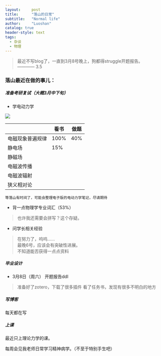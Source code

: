 ```yaml
---
layout:     post
title:      "落山的日常"
subtitle:   "Normal life"
author:     "Luoshan"
catalog: true
header-style: text
tags:
  - 杂谈
  - 物理
---
```


> 最近不写blog了，一直到3月8号晚上，狗都得struggle开题报告。  ———— 3.5

### 落山最近在做的事儿：


##### 准备考研复试（大概3月中下旬）

- 学电动力学

![](https://cdn.jsdelivr.net/gh/xunluoshan/xunluoshan.github.io@master/img/attachment/elec-dynamic-exam.png)

|                |  看书  | 做题  |
| -------------- | ----- | ---- |
|  电磁现象普遍规律 | 100% | 40% |
|  静电场        | 15% |     |
|  静磁场        |     |     |
|  电磁波传播    |     |     |
|  电磁波辐射    |     |     |
|  狭义相对论    |     |     |

`等落山有时间了，可能会整理电子版的电动力学笔记，尽请期待`

- 背一点物理学专业词汇（53%）
> 也许我还需要会拼写？这个存疑。

- 问学长相关经验  
> 在努力了，呜呜……  
> 最晚6号，应该会有突破性进展。  
> 不知道能否获得一点点资料

##### 毕业设计

- 3月8日（周六） 开题报告ddl
> 准备好了zotero，下载了很多插件
> 看了任务书，发现有很多不明白的地方


##### 写博客

每天都在写

##### 上课

最近只上理论力学的课。

每周会见我老师日常学习精神病学。（不至于特别手生吧）
